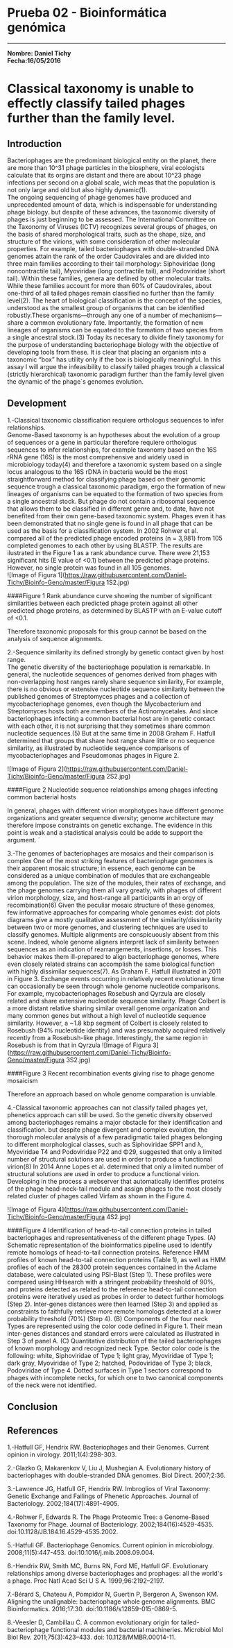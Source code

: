 # Prueba 02 - Bioinformática genómica
___

**Nombre: Daniel Tichy**  
**Fecha:16/05/2016**
&nbsp;

# Classical taxonomy is unable to effectly classify tailed phages further than the family level. 

##  Introduction 
Bacteriophages are the predominant biological entity on the planet, there are more than 10^31 phage particles in the biosphere, 
viral ecologists calculate that its orgins are distant and there are about 10^23 phage infections per second on a global scale,
wich meas that the population is not only large and old but also highly dynamic(1).  
The ongoing sequencing of phage genomes have produced and unprecedented amount of data, which is indispensable for understanding phage biology. but despite of these advances, the taxonomic diversity of phages is just beginning to be assessed.
The International Committee on the Taxonomy of Viruses (ICTV) recognizes several groups of phages, on the basis of shared morphological traits, such as the shape, size, and structure of the virions, with some consideration of other molecular properties.
For example, tailed bacteriophages with double-stranded DNA genomes attain the rank of the order Caudovirales and are divided into 
three main families according to their tail morphology: Siphoviridae (long noncontractile tail), Myoviridae (long contractile tail), 
and Podoviridae (short tail). Within these families, genera are defined by other molecular traits. 
While these families account for more than 60% of Caudovirales, about one-third of all tailed phages remain classified no further 
than the family level(2).
The heart of biological classification is the concept of the species, understood as the smallest group of organisms that can be 
identified robustly.These organisms—through any one of a number of mechanisms—share a common evolutionary fate. 
Importantly, the formation of new lineages of organisms can be equated to the formation of two species from a single ancestral stock.(3)
Today its necesary to divide finely taxonomy for the purpose of understanding bacteriophage biology with the objective of developing 
tools from these. It is clear that placing an organism into a taxonomic “box” has utility only if the box is biologically meaningful. 
In this assay I will argue the infeasibility to classify tailed phages trough a classical (strictly hierarchical) taxonomic paradigm further than the family level given the dynamic of the phage´s genomes evolution.

##  Development 
1.-Classical taxonomic classification requiere orthologus sequences to infer relationships.   
Genome-Based taxonomy is an hypotheses about the evolution of a group of sequences or a gene in particular therefore  requiere orthologus sequences to infer relationships, for example taxonomy based on the 16S rRNA gene (16S) is the most comprehensive and widely used in microbiology today(4) and therefore a taxonomic system based on a single locus analogous to the 16S rDNA in bacteria would be the most straightforward method for classifying phage based on their genomic sequence trough a classical taxonomic paradigm, ergo the formation of new lineages of organisms can be equated to the formation of two species from a single ancestral stock. But phage do not contain a ribosomal sequence that allows them to be classified in different genre and, to date, have not benefited from their own gene-based taxonomic system. Phages even it has been demonstrated that no single gene is found in all phage that can be used as the basis for a classification system. In 2002 Rohwer et al. compared all of the predicted phage encoded proteins (n = 3,981) from 105 completed genomes to each other by using BLASTP. The results are ilustrated in the Figure 1 as a rank abundance curve. There were 21,153 significant hits (E value of <0.1) between the predicted phage proteins. However, no single protein was found in all 105 genomes.    
![Image of Figura 1](https://raw.githubusercontent.com/Daniel-Tichy/Bioinfo-Geno/master/Figura 1S2.jpg)

####Figure 1 
Rank abundance curve showing the number of significant similarities between each predicted phage protein against all other predicted phage proteins, as determined by BLASTP with an E-value cutoff of <0.1.

Therefore taxonomic proposals for this group cannot be based on the analysis of sequence alignments.

2.-Sequence similarity its defined strongly by genetic contact given by host range.  
The genetic diversity of the bacteriophage population is remarkable. In general, the nucleotide sequences of genomes derived from phages with non-overlapping host ranges rarely share sequence similarity, For example, there is no obvious or extensive nucleotide sequence similarity between the published genomes of Streptomyces phages and a collection of mycobacteriophage genomes, even though the Mycobacterium and Streptomyces hosts both are members of the Actinomycetales. And since bacteriophages infecting a common bacterial host are in genetic contact with each other, it is not surprising that they sometimes share common nucleotide sequences.(5)
But at the same time in 2008 Graham F. Hatfull determined that groups that share host range share little or no sequence similarity, as illustrated by nucleotide sequence comparisons of mycobacteriophages and Pseudomonas phages in Figure 2.  

![Image of Figura 2](https://raw.githubusercontent.com/Daniel-Tichy/Bioinfo-Geno/master/Figura 2S2.jpg)

####Figure 2 
Nucleotide sequence relationships among phages infecting common bacterial hosts

In general, phages with different virion morphotypes have different genome organizations and greater sequence diversity; genome architecture may therefore impose constraints on genetic exchange. The evidence in this point is weak and a stadistical analysis could be adde to support the argument. ´

3.-The genomes of bacteriophages are mosaics and their comparison is complex
One of the most striking features of bacteriophage genomes is their apparent mosaic structure; in essence, each genome can be considered as a unique combination of modules that are exchangeable among the population. The size of the modules, their rates of exchange, and the phage genomes carrying them all vary greatly, with phages of different virion morphology, size, and host-range all participants in an orgy of recombination(6) Given the peculiar mosaic structure of these genomes, few informative approaches for comparing whole genomes exist: dot plots diagrams give a mostly qualitative assessment of the similarity/dissimilarity between two or more genomes, and clustering techniques are used to classify genomes. Multiple alignments are conspicuously absent from this scene. Indeed, whole genome aligners interpret lack of similarity between sequences as an indication of rearrangements, insertions, or losses. This behavior makes them ill-prepared to align bacteriophage genomes, where even closely related strains can accomplish the same biological function with highly dissimilar sequences(7). As Graham F. Hatfull illustrated in 2011 in Figure 3. Exchange events occurring in relatively recent evolutionary time can occasionally be seen through whole genome nucleotide comparisons. For example, mycobacteriophages Rosebush and Qyrzula are closely related and share extensive nucleotide sequence similarity. Phage Colbert is a more distant relative sharing similar overall genome organization and many common genes but without a high level of nucleotide sequence similarity. However, a ~1.8 kbp segment of Colbert is closely related to Rosebush (94% nucleotide identity) and was presumably acquired relatively recently from a Rosebush-like phage. Interestingly, the same region in Rosebush is from that in Qyrzula
![Image of Figura 3](https://raw.githubusercontent.com/Daniel-Tichy/Bioinfo-Geno/master/Figura 3S2.jpg)

####Figure 3 
Recent recombination events giving rise to phage genome mosaicism

Therefore an approach based on whole genome comparation is unviable. 

4.-Classical taxonomic approaches can not classify tailed phages yet, phenetics approach can still be used. 
So the genetic diversity observed among bacteriophages remains a major obstacle for their identification and classification. but despite phage divergent and complex evolution, the thorough molecular analysis of a few paradigmatic tailed phages belonging to different morphological classes, such as Siphoviridae SPP1 and λ, Myoviridae T4 and Podoviridae P22 and Φ29, suggested that only a limited number of structural solutions are used in order to produce a functional virion(8) In 2014 Anne Lopes et al. determined that only a limited number of structural solutions are used in order to produce a functional virion. Developing in the process a webserver that automatically identifies proteins of the phage head-neck-tail module and assign phages to the most closely related cluster of phages called Virfam as shown in the Figure 4. 

![Image of Figura 4](https://raw.githubusercontent.com/Daniel-Tichy/Bioinfo-Geno/master/Figura 4S2.jpg)

####Figure 4 
Identification of head-to-tail connection proteins in tailed bacteriophages and representativeness of the different phage Types. (A) Schematic representation of the bioinformatics pipeline used to identify remote homologs of head-to-tail connection proteins. Reference HMM profiles of known head-to-tail connection proteins (Table  1), as well as HMM profiles of each of the 28300 protein sequences contained in the Aclame database, were calculated using PSI-Blast (Step 1). These profiles were compared using HHsearch with a stringent probability threshold of 90%, and proteins detected as related to the reference head-to-tail connection proteins were iteratively used as probes in order to detect further homologs (Step 2). Inter-genes distances were then learned (Step 3) and applied as constraints to faithfully retrieve more remote homologs detected at a lower probability threshold (70%) (Step 4). (B) Components of the four neck Types are represented using the color code defined in Figure  1. Their mean inter-genes distances and standard errors were calculated as illustrated in Step 3 of panel A. (C) Quantitative distribution of the tailed bacteriophages of known morphology and recognized neck Type. Sector color code is the following: white, Siphoviridae of Type 1; light gray, Myoviridae of Type 1; dark gray, Myoviridae of Type 2; hatched, Podoviridae of Type 3; black, Podoviridae of Type 4. Dotted surfaces in Type 1 sectors correspond to phages with incomplete necks, for which one to two canonical components of the neck were not identified.


##  Conclusion 

## References 

1.-Hatfull GF, Hendrix RW. Bacteriophages and their Genomes. Current opinion in virology. 2011;1(4):298-303. 

2.-Glazko G, Makarenkov V, Liu J, Mushegian A. Evolutionary history of bacteriophages with double-stranded DNA genomes. Biol Direct. 2007;2:36.

3.-Lawrence JG, Hatfull GF, Hendrix RW. Imbroglios of Viral Taxonomy: Genetic Exchange and Failings of Phenetic Approaches. Journal of Bacteriology. 2002;184(17):4891-4905. 

4.-Rohwer F, Edwards R. The Phage Proteomic Tree: a Genome-Based Taxonomy for Phage. Journal of Bacteriology. 2002;184(16):4529-4535. doi:10.1128/JB.184.16.4529-4535.2002.

5.-Hatfull GF. Bacteriophage Genomics. Current opinion in microbiology. 2008;11(5):447-453. doi:10.1016/j.mib.2008.09.004.

6.-Hendrix RW, Smith MC, Burns RN, Ford ME, Hatfull GF. Evolutionary relationships among diverse bacteriophages and prophages: all the world's a phage. Proc Natl Acad Sci U S A. 1999;96:2192–2197.

7.-Bérard S, Chateau A, Pompidor N, Guertin P, Bergeron A, Swenson KM. Aligning the unalignable: bacteriophage whole genome alignments. BMC Bioinformatics. 2016;17:30. doi:10.1186/s12859-015-0869-5.

8.-Veesler D, Cambillau C. A common evolutionary origin for tailed-bacteriophage functional modules and bacterial machineries. Microbiol Mol Biol Rev. 2011;75(3):423–433. doi: 10.1128/MMBR.00014-11.
